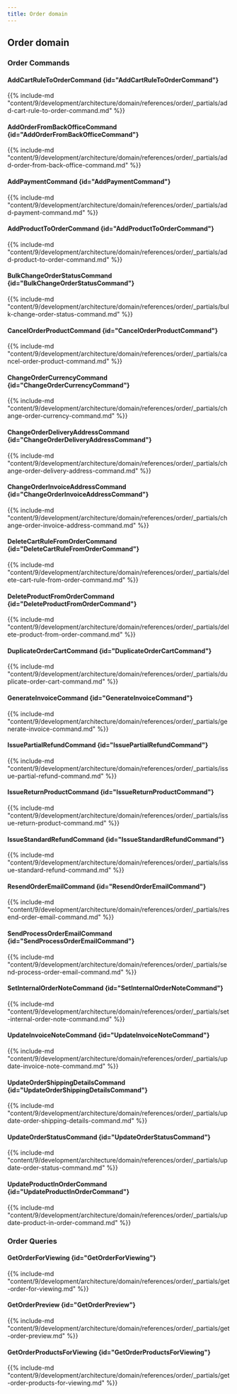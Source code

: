 ```yaml
---
title: Order domain
---
```


## Order domain

### Order Commands

#### AddCartRuleToOrderCommand {id="AddCartRuleToOrderCommand"}

{{%  include-md "content/9/development/architecture/domain/references/order/_partials/add-cart-rule-to-order-command.md" %}}
#### AddOrderFromBackOfficeCommand {id="AddOrderFromBackOfficeCommand"}

{{%  include-md "content/9/development/architecture/domain/references/order/_partials/add-order-from-back-office-command.md" %}}
#### AddPaymentCommand {id="AddPaymentCommand"}

{{%  include-md "content/9/development/architecture/domain/references/order/_partials/add-payment-command.md" %}}
#### AddProductToOrderCommand {id="AddProductToOrderCommand"}

{{%  include-md "content/9/development/architecture/domain/references/order/_partials/add-product-to-order-command.md" %}}
#### BulkChangeOrderStatusCommand {id="BulkChangeOrderStatusCommand"}

{{%  include-md "content/9/development/architecture/domain/references/order/_partials/bulk-change-order-status-command.md" %}}
#### CancelOrderProductCommand {id="CancelOrderProductCommand"}

{{%  include-md "content/9/development/architecture/domain/references/order/_partials/cancel-order-product-command.md" %}}
#### ChangeOrderCurrencyCommand {id="ChangeOrderCurrencyCommand"}

{{%  include-md "content/9/development/architecture/domain/references/order/_partials/change-order-currency-command.md" %}}
#### ChangeOrderDeliveryAddressCommand {id="ChangeOrderDeliveryAddressCommand"}

{{%  include-md "content/9/development/architecture/domain/references/order/_partials/change-order-delivery-address-command.md" %}}
#### ChangeOrderInvoiceAddressCommand {id="ChangeOrderInvoiceAddressCommand"}

{{%  include-md "content/9/development/architecture/domain/references/order/_partials/change-order-invoice-address-command.md" %}}
#### DeleteCartRuleFromOrderCommand {id="DeleteCartRuleFromOrderCommand"}

{{%  include-md "content/9/development/architecture/domain/references/order/_partials/delete-cart-rule-from-order-command.md" %}}
#### DeleteProductFromOrderCommand {id="DeleteProductFromOrderCommand"}

{{%  include-md "content/9/development/architecture/domain/references/order/_partials/delete-product-from-order-command.md" %}}
#### DuplicateOrderCartCommand {id="DuplicateOrderCartCommand"}

{{%  include-md "content/9/development/architecture/domain/references/order/_partials/duplicate-order-cart-command.md" %}}
#### GenerateInvoiceCommand {id="GenerateInvoiceCommand"}

{{%  include-md "content/9/development/architecture/domain/references/order/_partials/generate-invoice-command.md" %}}
#### IssuePartialRefundCommand {id="IssuePartialRefundCommand"}

{{%  include-md "content/9/development/architecture/domain/references/order/_partials/issue-partial-refund-command.md" %}}
#### IssueReturnProductCommand {id="IssueReturnProductCommand"}

{{%  include-md "content/9/development/architecture/domain/references/order/_partials/issue-return-product-command.md" %}}
#### IssueStandardRefundCommand {id="IssueStandardRefundCommand"}

{{%  include-md "content/9/development/architecture/domain/references/order/_partials/issue-standard-refund-command.md" %}}
#### ResendOrderEmailCommand {id="ResendOrderEmailCommand"}

{{%  include-md "content/9/development/architecture/domain/references/order/_partials/resend-order-email-command.md" %}}
#### SendProcessOrderEmailCommand {id="SendProcessOrderEmailCommand"}

{{%  include-md "content/9/development/architecture/domain/references/order/_partials/send-process-order-email-command.md" %}}
#### SetInternalOrderNoteCommand {id="SetInternalOrderNoteCommand"}

{{%  include-md "content/9/development/architecture/domain/references/order/_partials/set-internal-order-note-command.md" %}}
#### UpdateInvoiceNoteCommand {id="UpdateInvoiceNoteCommand"}

{{%  include-md "content/9/development/architecture/domain/references/order/_partials/update-invoice-note-command.md" %}}
#### UpdateOrderShippingDetailsCommand {id="UpdateOrderShippingDetailsCommand"}

{{%  include-md "content/9/development/architecture/domain/references/order/_partials/update-order-shipping-details-command.md" %}}
#### UpdateOrderStatusCommand {id="UpdateOrderStatusCommand"}

{{%  include-md "content/9/development/architecture/domain/references/order/_partials/update-order-status-command.md" %}}
#### UpdateProductInOrderCommand {id="UpdateProductInOrderCommand"}

{{%  include-md "content/9/development/architecture/domain/references/order/_partials/update-product-in-order-command.md" %}}

### Order Queries

#### GetOrderForViewing {id="GetOrderForViewing"}

{{%  include-md "content/9/development/architecture/domain/references/order/_partials/get-order-for-viewing.md" %}}
#### GetOrderPreview {id="GetOrderPreview"}

{{%  include-md "content/9/development/architecture/domain/references/order/_partials/get-order-preview.md" %}}
#### GetOrderProductsForViewing {id="GetOrderProductsForViewing"}

{{%  include-md "content/9/development/architecture/domain/references/order/_partials/get-order-products-for-viewing.md" %}}
